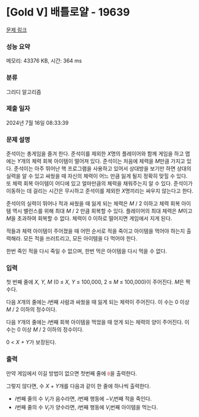 # [Gold V] 배틀로얄 - 19639 

[문제 링크](https://www.acmicpc.net/problem/19639) 

### 성능 요약

메모리: 43376 KB, 시간: 364 ms

### 분류

그리디 알고리즘

### 제출 일자

2024년 7월 16일 08:33:39

### 문제 설명

<p>준석이는 총게임을 즐겨 한다. 준석이를 제외한 <em>X</em>명의 플레이어와 함께 게임을 하고 맵에는 <em>Y</em>개의 체력 회복 아이템이 떨어져 있다. 준석이는 처음에 체력을 <em>M</em>만큼 가지고 있다. 준석이는 아주 뛰어난 핵 프로그램을 사용하고 있어서 상대방을 보기만 하면 상대의 실력을 알 수 있고 싸웠을 때 자신의 체력이 어느 만큼 잃게 될지 정확히 맞힐 수 있다. 또 체력 회복 아이템이 어디에 있고 얼마만큼의 체력을 채워주는지 알 수 있다. 준석이가 이동하는 데 걸리는 시간은 무시하고 준석이를 제외한 <em>X</em>명끼리는 싸우지 않는다고 한다.</p>

<p>준석이의 실력이 뛰어나 적과 싸웠을 때 잃게 되는 체력은 <em>M </em>/ 2 이하고 체력 회복 아이템 역시 밸런스를 위해 최대 <em>M </em>/ 2 만큼 회복할 수 있다. 플레이어의 최대 체력은 <em>M</em>이고 <em>M</em>을 초과하여 회복할 수 없다. 체력이 0 이하로 떨어지면 게임에서 지게 된다.</p>

<p>적들과 체력 아이템이 주어졌을 때 어떤 순서로 적을 죽이고 아이템을 먹어야 하는지 출력해라. 모든 적을 쓰러트리고, 모든 아이템을 다 먹어야 한다.</p>

<p>한번 죽인 적을 다시 죽일 수 없으며, 한번 먹은 아이템을 다시 먹을 수 없다.</p>

### 입력 

 <p>첫 번째 줄에 <em>X, Y, M </em>(0 ≤ <em>X, Y</em> ≤ 100,000, 2 ≤ <em>M</em> ≤ 100,000)이 주어진다. <em>M</em>은 짝수다.</p>

<p>다음 <em>X</em>개의 줄에는 <em>i</em>번째 사람과 싸웠을 때 잃게 되는 체력이 주어진다. 이 수는 0 이상 <em>M </em>/ 2 이하의 정수이다.</p>

<p>다음 <em>Y</em>개의 줄에는 <em>i</em>번째 회복 아이템을 먹었을 때 얻게 되는 체력의 양이 주어진다. 이 수는 0 이상 <em>M </em>/ 2 이하의 정수이다.</p>

<p>0 < <em>X + Y</em>가 보장된다.</p>

### 출력 

 <p>만약 게임에서 이길 방법이 없으면 첫번째 줄에 <span style="color:#e74c3c;"><code><span style="background-color:#ecf0f1;">0</span></code></span>을 출력한다.</p>

<p>그렇지 않다면, 수 <em>X </em>+ <em>Y</em>개를 다음과 같이 한 줄에 하나씩 출력한다.</p>

<ul>
	<li><em>i</em>번째 줄의 수 <i>V<sub>i</sub></i>가 음수라면, <em>i</em>번째 행동에 −<em>V</em><i><sub>i</sub></i>번째 적을 죽인다.</li>
	<li><em>i</em>번째 줄의 수 <em>V</em><i><sub>i</sub></i>가 양수라면, <em>i</em>번째 행동에 <i>V<sub>i</sub></i>번째 아이템을 먹는다.</li>
</ul>

